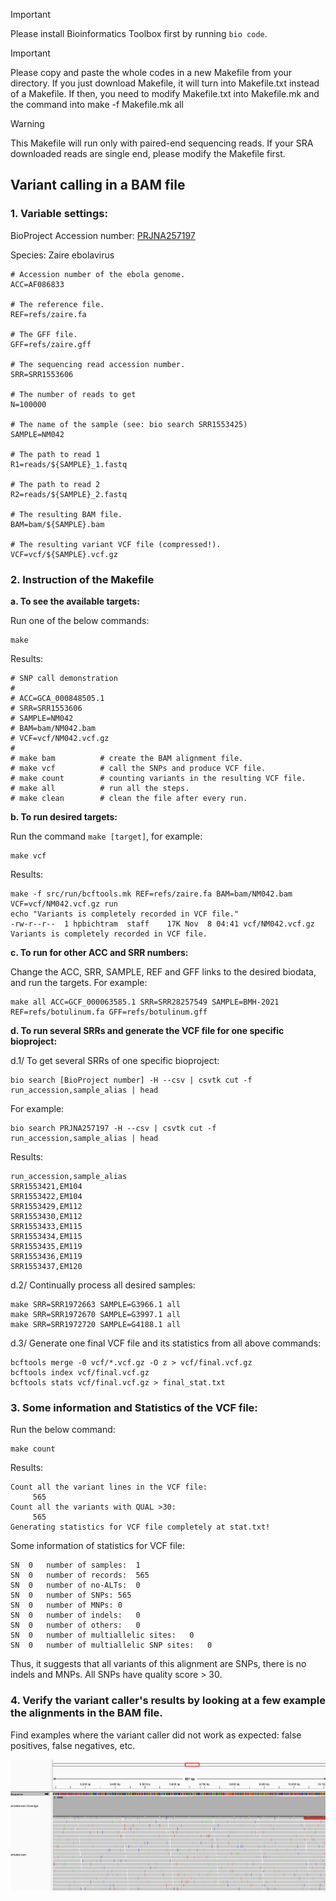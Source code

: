 > [!IMPORTANT]  
> Please install Bioinformatics Toolbox first by running `bio code`.

> [!IMPORTANT]
> Please copy and paste the whole codes in a new Makefile from your directory. If you just download Makefile, it will turn into Makefile.txt instead of a Makefile. If then, you need to modify Makefile.txt into Makefile.mk and the command into make -f Makefile.mk all

> [!WARNING]  
> This Makefile will run only with paired-end sequencing reads. If your SRA downloaded reads are single end, please modify the Makefile first.

## Variant calling in a BAM file

### 1. Variable settings:

BioProject Accession number: [PRJNA257197](https://www.ncbi.nlm.nih.gov/bioproject/PRJNA257197/)

Species: Zaire ebolavirus

```
# Accession number of the ebola genome.
ACC=AF086833

# The reference file.
REF=refs/zaire.fa

# The GFF file.
GFF=refs/zaire.gff

# The sequencing read accession number.
SRR=SRR1553606

# The number of reads to get
N=100000

# The name of the sample (see: bio search SRR1553425)
SAMPLE=NM042

# The path to read 1
R1=reads/${SAMPLE}_1.fastq

# The path to read 2
R2=reads/${SAMPLE}_2.fastq

# The resulting BAM file.
BAM=bam/${SAMPLE}.bam

# The resulting variant VCF file (compressed!).
VCF=vcf/${SAMPLE}.vcf.gz
```

### 2. Instruction of the Makefile

**a. To see the available targets:**

Run one of the below commands:

```
make
```

Results:

```
# SNP call demonstration
#
# ACC=GCA_000848505.1
# SRR=SRR1553606
# SAMPLE=NM042
# BAM=bam/NM042.bam
# VCF=vcf/NM042.vcf.gz
#
# make bam          # create the BAM alignment file.
# make vcf          # call the SNPs and produce VCF file.
# make count        # counting variants in the resulting VCF file.
# make all          # run all the steps.
# make clean        # clean the file after every run.
```

**b. To run desired targets:**

Run the command `make [target]`, for example:

```
make vcf
```

Results:

```
make -f src/run/bcftools.mk REF=refs/zaire.fa BAM=bam/NM042.bam VCF=vcf/NM042.vcf.gz run
echo "Variants is completely recorded in VCF file."
-rw-r--r--  1 hpbichtram  staff    17K Nov  8 04:41 vcf/NM042.vcf.gz
Variants is completely recorded in VCF file.
```

**c. To run for other ACC and SRR numbers:**

Change the ACC, SRR, SAMPLE, REF and GFF links to the desired biodata, and run the targets. For example:

```
make all ACC=GCF_000063585.1 SRR=SRR28257549 SAMPLE=BMH-2021 REF=refs/botulinum.fa GFF=refs/botulinum.gff
```

**d. To run several SRRs and generate the VCF file for one specific bioproject:**

d.1/ To get several SRRs of one specific bioproject:

```
bio search [BioProject number] -H --csv | csvtk cut -f run_accession,sample_alias | head
```

For example:

```
bio search PRJNA257197 -H --csv | csvtk cut -f run_accession,sample_alias | head
```

Results:

```
run_accession,sample_alias
SRR1553421,EM104
SRR1553422,EM104
SRR1553429,EM112
SRR1553430,EM112
SRR1553433,EM115
SRR1553434,EM115
SRR1553435,EM119
SRR1553436,EM119
SRR1553437,EM120
```

d.2/ Continually process all desired samples:

```
make SRR=SRR1972663 SAMPLE=G3966.1 all
make SRR=SRR1972670 SAMPLE=G3997.1 all
make SRR=SRR1972720 SAMPLE=G4188.1 all
```

d.3/ Generate one final VCF file and its statistics from all above commands:

```
bcftools merge -0 vcf/*.vcf.gz -O z > vcf/final.vcf.gz
bcftools index vcf/final.vcf.gz
bcftools stats vcf/final.vcf.gz > final_stat.txt
```

### 3. Some information and Statistics of the VCF file:

Run the below command:

```
make count
```

Results:

```
Count all the variant lines in the VCF file:
     565
Count all the variants with QUAL >30:
     565
Generating statistics for VCF file completely at stat.txt!
```

Some information of statistics for VCF file:

```
SN	0	number of samples:	1
SN	0	number of records:	565
SN	0	number of no-ALTs:	0
SN	0	number of SNPs:	565
SN	0	number of MNPs:	0
SN	0	number of indels:	0
SN	0	number of others:	0
SN	0	number of multiallelic sites:	0
SN	0	number of multiallelic SNP sites:	0
```

Thus, it suggests that all variants of this alignment are SNPs, there is no indels and MNPs. All SNPs have quality score > 30.

### 4. Verify the variant caller's results by looking at a few example the alignments in the BAM file.

Find examples where the variant caller did not work as expected: false positives, false negatives, etc.


![Image1](https://github.com/nhokchihiro/appbio24-tramha/blob/main/Week08/Images/Image1.png)

